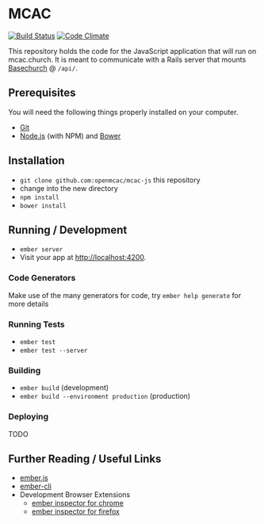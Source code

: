 # MCAC

[![Build Status](https://travis-ci.org/openmcac/mcac-js.svg)](https://travis-ci.org/openmcac/mcac-js)
[![Code Climate](https://codeclimate.com/github/openmcac/mcac-js/badges/gpa.svg)](https://codeclimate.com/github/openmcac/mcac-js)

This repository holds the code for the JavaScript application that will run on
mcac.church. It is meant to communicate with a Rails server that mounts
[Basechurch][b] @ `/api/`.

[b]: http://github.com/openmcac/basechurch

## Prerequisites

You will need the following things properly installed on your computer.

* [Git](http://git-scm.com/)
* [Node.js](http://nodejs.org/) (with NPM) and [Bower](http://bower.io/)

## Installation

* `git clone github.com:openmcac/mcac-js` this repository
* change into the new directory
* `npm install`
* `bower install`

## Running / Development

* `ember server`
* Visit your app at [http://localhost:4200](http://localhost:4200).

### Code Generators

Make use of the many generators for code, try `ember help generate` for more details

### Running Tests

* `ember test`
* `ember test --server`

### Building

* `ember build` (development)
* `ember build --environment production` (production)

### Deploying

TODO

## Further Reading / Useful Links

* [ember.js](http://emberjs.com/)
* [ember-cli](http://www.ember-cli.com/)
* Development Browser Extensions
  * [ember inspector for chrome](https://chrome.google.com/webstore/detail/ember-inspector/bmdblncegkenkacieihfhpjfppoconhi)
  * [ember inspector for firefox](https://addons.mozilla.org/en-US/firefox/addon/ember-inspector/)

